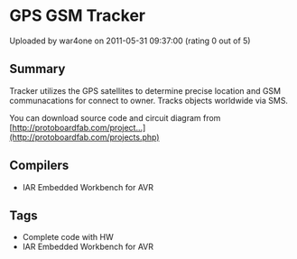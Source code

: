 # GPS GSM Tracker

Uploaded by war4one on 2011-05-31 09:37:00 (rating 0 out of 5)

## Summary

Tracker utilizes the GPS satellites to determine precise location and GSM communacations for connect to owner. Tracks objects worldwide via SMS.  

You can download source code and circuit diagram from [http://protoboardfab.com/project...](http://protoboardfab.com/projects.php)

## Compilers

- IAR Embedded Workbench for AVR

## Tags

- Complete code with HW
- IAR Embedded Workbench for AVR
